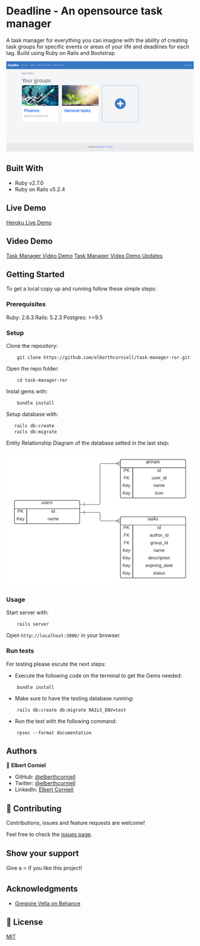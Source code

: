 # Deadline - An opensource task manager
A task manager for everything you can imagine with the ability of creating task groups for specific events or areas of your life and deadlines for each tag. Build using Ruby on Rails and Bootstrap.

![Desdline tasks manager](./.github/capture.png) <br>

## Built With 

- Ruby v2.7.0
- Ruby on Rails v5.2.4

## Live Demo

[Heroku Live Demo](https://quiet-falls-29973.herokuapp.com/)

## Video Demo

[Task Manager Video Demo](https://www.loom.com/share/c5db354ab7bb4777a0fdbd6f3c09088d)
[Task Manager Video Demo Updates](https://www.loom.com/share/bc7a8f6bfe1d4b209b73dfd3947beef5)

## Getting Started

To get a local copy up and running follow these simple steps:

### Prerequisites

Ruby: 2.6.3
Rails: 5.2.3
Postgres: >=9.5

### Setup

Clone the repository:

```
    git clone https://github.com/elberthcorniell/task-manager-ror.git
```

Open the repo folder:

```
    cd task-manager-ror
```

Instal gems with:

```
    bundle install
```

Setup database with:

```
   rails db:create
   rails db:migrate
```

Entity Relationship Diagram of the database setted in the last step:

![Tasks manager ERD](./.github/ERD.png) 

### Usage

Start server with:

```
    rails server
```

Open `http://localhost:3000/` in your browser.

### Run tests

For testing please escute the next steps:

- Execute the following code on the terminal to get the Gems needed:

```
    bundle install
```

- Make sure to have the testing database running:

```
    rails db:create db:migrate RAILS_ENV=test
```

- Run the test with the following command:

```
    rpsec --format documentation
```

## Authors

👤 **Elbert Corniel**

- GitHub: [@elberthcorniell](https://github.com/elberthcorniell)
- Twitter: [@elberthcorniell](https://twitter.com/elberthcorniell)
- LinkedIn: [Elbert Corniell](https://www.linkedin.com/in/elberthcorniell)

## 🤝 Contributing

Contributions, issues and feature requests are welcome!

Feel free to check the [issues page](issues/).

## Show your support

Give a ⭐️ if you like this project!

## Acknowledgments

- [Gregoire Vella on Behance](https://www.behance.net/gallery/19759151/Snapscan-iOs-design-and-branding)

## 📝 License

[MIT](./LICENSE)